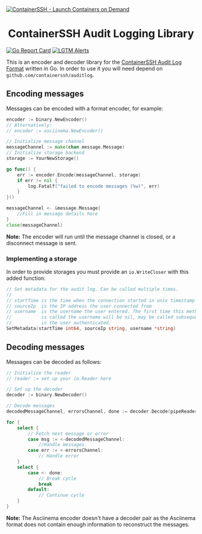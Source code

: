 [![ContainerSSH - Launch Containers on Demand](https://containerssh.github.io/images/logo-for-embedding.svg)](https://containerssh.github.io/)

<!--suppress HtmlDeprecatedAttribute -->
<h1 align="center">ContainerSSH Audit Logging Library</h1>

[![Go Report Card](https://goreportcard.com/badge/github.com/containerssh/auditlog?style=for-the-badge)](https://goreportcard.com/report/github.com/containerssh/auditlog)
[![LGTM Alerts](https://img.shields.io/lgtm/alerts/github/ContainerSSH/auditlog?style=for-the-badge)](https://lgtm.com/projects/g/ContainerSSH/auditlog/)


This is an encoder and decoder library for the [ContainerSSH Audit Log Format](https://containerssh.github.io/audit/format/) written in Go. In order to use it you will need depend on `github.com/containerssh/auditlog`.

## Encoding messages

Messages can be encoded with a format encoder, for example:

```go
encoder := binary.NewEncoder()
// Alternatively:
// encoder := asciinema.NewEncoder()

// Initialize message channel
messageChannel := make(chan message.Message)
// Initialize storage backend
storage := YourNewStorage()

go func() {
    err := encoder.Encode(messageChannel, storage)
    if err != nil {
        log.Fatalf("failed to encode messages (%w)", err)        
    }
}()

messageChannel <- &message.Message{
    //Fill in message details here
}
close(messageChannel)
```

**Note:** The encoder will run until the message channel is closed, or a disconnect message is sent.

### Implementing a storage

In order to provide storages you must provide an `io.WriteCloser` with this added function:

```go
// Set metadata for the audit log. Can be called multiple times.
//
// startTime is the time when the connection started in unix timestamp
// sourceIp  is the IP address the user connected from
// username  is the username the user entered. The first time this method
//           is called the username will be nil, may be called subsequently
//           is the user authenticated.
SetMetadata(startTime int64, sourceIp string, username *string)
```

## Decoding messages

Messages can be decoded as follows:

```go
// Initialize the reader
// reader := set up your io.Reader here

// Set up the decoder
decoder := binary.NewDecoder()

// Decode messages
decodedMessageChannel, errorsChannel, done := decoder.Decode(pipeReader)

for {
    select {
        // Fetch next message or error
        case msg := <-decodedMessageChannel:
            //Handle messages
        case err := <-errorsChannel:
            // Handle error
    }
    select {
        case <- done:
            // Break cycle
            break
        default: 
            // Continue cycle
    }
}
```

**Note:** The Asciinema encoder doesn't have a decoder pair as the Asciinema format does not contain enough information to reconstruct the messages.
